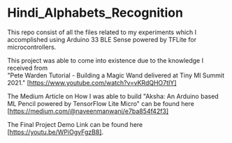 # Hindi_Alphabets_Recognition
This repo consist of all the files related to my experiments which I accomplished using Arduino 33 BLE Sense powered by TFLite for microcontrollers.

This project was able to come into existence due to the knowledge I received from  
"Pete Warden Tutorial - Building a Magic Wand delivered at Tiny Ml Summit 2021." [https://www.youtube.com/watch?v=vKRdQHO7tIY]

The Medium Article on How I was able to build "Aksha: An Arduino based ML Pencil powered by TensorFlow Lite Micro" can be found here [https://medium.com/@naveenmanwani/e7ba854f42f3]

The Final Project Demo Link can be found here [https://youtu.be/WPiOgyFgzB8].
